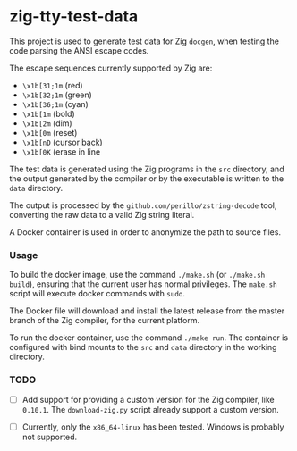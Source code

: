 # zig-tty-test-data

This project is used to generate test data for Zig `docgen`, when testing the
code parsing the ANSI escape codes.

The escape sequences currently supported by Zig are:

  - `\x1b[31;1m` (red)
  - `\x1b[32;1m` (green)
  - `\x1b[36;1m` (cyan)
  - `\x1b[1m`    (bold)
  - `\x1b[2m`    (dim)
  - `\x1b[0m`    (reset)
  - `\x1b[nD`    (cursor back)
  - `\x1b[0K`    (erase in line

The test data is generated using the Zig programs in the `src` directory, and
the output generated by the compiler or by the executable is written to the
`data` directory.

The output is processed by the `github.com/perillo/zstring-decode` tool,
converting the raw data to a valid Zig string literal.

A Docker container is used in order to anonymize the path to source files.

### Usage

To build the docker image, use the command `./make.sh` (or `./make.sh build`),
ensuring that the current user has normal privileges.  The `make.sh` script
will execute docker commands with `sudo`.

The Docker file will download and install the latest release from the master
branch of the Zig compiler, for the current platform.

To run the docker container, use the command `./make run`.  The container is
configured with bind mounts to the `src` and `data` directory in the working
directory.

### TODO

  - [ ] Add support for providing a custom version for the Zig compiler, like 
    `0.10.1`.  The `download-zig.py` script already support a custom version.

  - [ ] Currently, only the `x86_64-linux` has been tested.
    Windows is probably not supported.
